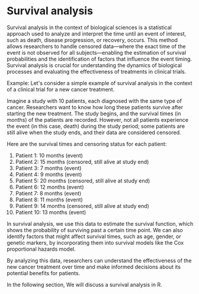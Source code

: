 # Survival analysis
Survival analysis in the context of biological sciences is a statistical approach used to analyze and interpret the time until an event of interest, such as death, disease progression, or recovery, occurs. This method allows researchers to handle censored data—where the exact time of the event is not observed for all subjects—enabling the estimation of survival probabilities and the identification of factors that influence the event timing. Survival analysis is crucial for understanding the dynamics of biological processes and evaluating the effectiveness of treatments in clinical trials.

Example: Let's consider a simple example of survival analysis in the context of a clinical trial for a new cancer treatment.

Imagine a study with 10 patients, each diagnosed with the same type of cancer. Researchers want to know how long these patients survive after starting the new treatment. The study begins, and the survival times (in months) of the patients are recorded. However, not all patients experience the event (in this case, death) during the study period; some patients are still alive when the study ends, and their data are considered censored.

Here are the survival times and censoring status for each patient:

1. Patient 1: 10 months (event)
2. Patient 2: 15 months (censored, still alive at study end)
3. Patient 3: 7 months (event)
4. Patient 4: 9 months (event)
5. Patient 5: 20 months (censored, still alive at study end)
6. Patient 6: 12 months (event)
7. Patient 7: 8 months (event)
8. Patient 8: 11 months (event)
9. Patient 9: 14 months (censored, still alive at study end)
10. Patient 10: 13 months (event)

In survival analysis, we use this data to estimate the survival function, which shows the probability of surviving past a certain time point. We can also identify factors that might affect survival times, such as age, gender, or genetic markers, by incorporating them into survival models like the Cox proportional hazards model.

By analyzing this data, researchers can understand the effectiveness of the new cancer treatment over time and make informed decisions about its potential benefits for patients.

In the following section, We will discuss a survival analysis in R.



